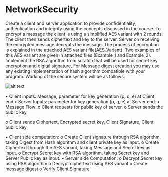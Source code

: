 # NetworkSecurity
Create a client and server application to provide confidentiality, authentication and integrity using the concepts discussed in the course. To encrypt a message the client is using a simplified AES variant with 2 rounds. The client then sends ciphertext and key to
the server. Server on receiving the encrypted message decrypts the message. The process of encryption is explained in the attached AES variant file(AES_Variant). Two examples of this AES variant are given in attached files (Example_1 and Example_2).
Implement the RSA algorithm from scratch that will be used for secret key encryption and digital signature. For Message digest creation you may use any existing implementation of hash algorithm compatible with your program. Working of the secure system will be as follows:

![alt text](https://github.com/rohitvns/NetworkSecurity/blob/4ff566ffd9a7caf8478078b592f22ad6dd12c59a/Untitled%20presentation-1.jpg)

• Client inputs: Message, parameter for key generation (p, q, e) at Client end
• Server Inputs: parameter for key generation (p, q, e) at Server end.
• Message Flow:
o Client requests for public key of server.
o Server sends the public key.

o Client sends Ciphertext, Encrypted secret key, Client Signature, Client public
key.

• Client side computation:
o Create Client signature through RSA algorithm, taking Digest from Hash
algorithm and client private key as input.
o Create Ciphertext through the AES variant, taking Message and Secret key as
input.
o Encrypt Secret key with RSA algorithm, taking Secret key and Server Public
key as input.
• Server side Computation:
o Decrypt Secret key using RSA algorithm
o Decrypt ciphertext using AES variant
o Create message digest
o Verify Client Signature
